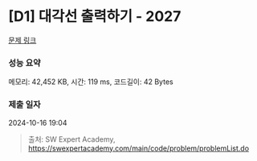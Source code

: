 # [D1] 대각선 출력하기 - 2027 

[문제 링크](https://swexpertacademy.com/main/code/problem/problemDetail.do?contestProbId=AV5QFuZ6As0DFAUq) 

### 성능 요약

메모리: 42,452 KB, 시간: 119 ms, 코드길이: 42 Bytes

### 제출 일자

2024-10-16 19:04



> 출처: SW Expert Academy, https://swexpertacademy.com/main/code/problem/problemList.do